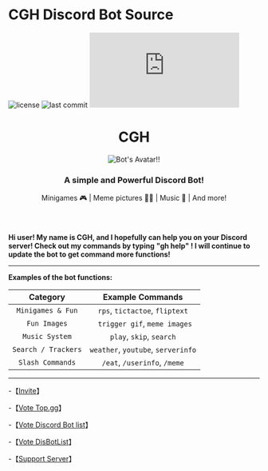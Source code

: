 # CGH Discord Bot Source
![license](https://img.shields.io/github/license/chingh1123/CGH-Source)
![last commit](https://img.shields.io/github/last-commit/chingh1123/CGH-Source)
[![discord.js version](https://img.shields.io/github/package-json/dependency-version/chingh1123/CGH-Source/discord.js)](https://discord.js.org)

<!DOCTYPE html>
<html lang="en">

<head>
  <link rel="preconnect" href="https://fonts.googleapis.com">
  <link href="https://fonts.googleapis.com/css2?family=Josefin+Sans&display=swap" rel="stylesheet">
  <link href="https://fonts.googleapis.com/css2?family=Fredoka+One&display=swap" rel="stylesheet">
  <link href="https://fonts.googleapis.com/css2?family=Freckle+Face&display=swap" rel="stylesheet">
</head>

<div>
  <header>
    <h1>CGH</h1>
    <img class="avatar" src="https://cdn.discordapp.com/attachments/823403284156776458/895110255955025930/cgh.png" alt="Bot's Avatar!!">
    <h3>A simple and Powerful Discord Bot!</h3>
    <p class="description">Minigames 🎮 | Meme pictures 🤸‍♂️ | Music 🎵 | And more!</p>
  </header>

**Hi user! My name is CGH, and I hopefully can help you on your Discord server! Check out my commands by typing**
**"gh help" ! I will continue to update the bot to get command more functions!**
  
----------------------------------------------------------------------------------------------------------------------------
**Examples of the bot functions:**

|    Category   |     Example Commands      |
|:----------:|:-------------:|
| `Minigames & Fun` | `rps`, `tictactoe`, `fliptext` |
| `Fun Images` |   ` trigger gif`, `meme images`   |
| `Music System` | `play`, `skip`, `search` |
| `Search / Trackers` | `weather`, `youtube`, `serverinfo` |
| `Slash Commands` | `/eat`, `/userinfo`, `/meme` |
  
-----------------------------------------------------------------------------------------------------------------------------
-【[Invite](https://discord.com/oauth2/authorize?client_id=837564399833055272&permissions=278941465683&scope=bot%20applications.commands)】
  
  
-【[Vote Top.gg](https://top.gg/bot/837564399833055272/vote/)】
  
  
-【[Vote Discord Bot list](https://discord.ly/cgh)】
  
  
-【[Vote DisBotList](https://disbotlist.xyz/bot/837564399833055272/vote)】


-【[Support Server](https://discord.gg/ZaExNbkjPt)】

</html>
